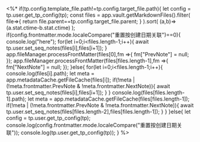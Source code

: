 <%* 
if(tp.config.template_file.path!=tp.config.target_file.path){
	let config = tp.user.get_tp_config(tp);
	const files = app.vault.getMarkdownFiles().filter(
		file=>{
			return file.parent==tp.config.target_file.parent;
		}
	).sort(
		(a,b)=>(a.stat.ctime-b.stat.ctime)
	);  
	if(config.frontmatter.mode.localeCompare("重置按创建日期关联")==0){
		console.log("here");
		for(let i=0;i<files.length-1;i++){
			 await tp.user.set_seq_notes(files[i],files[i+1]);
		 }
		 app.fileManager.processFrontMatter(files[0],fm =>{
			fm["PrevNote"] = null;
		});
		app.fileManager.processFrontMatter(files[files.length-1],fm =>{
			fm["NextNote"] = null;
		});
	}else{
		for(let i=0;i<files.length-1;i++){
			 console.log(files[i].path);
			 let meta = app.metadataCache.getFileCache(files[i]);
			 if(!meta | (!meta.frontmatter.PrevNote & !meta.frontmatter.NextNote)){
				 await tp.user.set_seq_notes(files[i],files[i+1]);
			 }
		 }
		 console.log(files[files.length-1].path);
		 let meta = app.metadataCache.getFileCache(files[files.length-1]);
		 if(!meta | (!meta.frontmatter.PrevNote & !meta.frontmatter.NextNote)){
			 await  tp.user.set_seq_notes(files[files.length-2],files[files.length-1]);
		 }
	}
}else{
	let config = tp.user.get_tp_config(tp);
	console.log(config.frontmatter.mode.localeCompare("重置按创建日期关联"));
	console.log(tp.user.get_tp_config(tp));
}
%>
